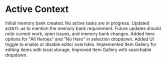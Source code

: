 # Active Context

Initial memory bank created. No active tasks are in progress.
Updated `AGENTS.md` to mention the memory bank requirement.
Future updates should note current work, open issues, and memory bank changes.
Added hero options for "All Heroes" and "No Hero" in selection dropdown.
Added UI toggle to enable or disable editor overrides.
Implemented Item Gallery for editing items with local storage.
Improved Item Gallery with searchable dropdown.
